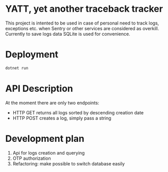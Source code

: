 # YATT, yet another traceback tracker
This project is intented to be used in case of personal need 
to track logs, exceptions etc. when Sentry 
or other services are considered as overkill. 
Currently to save logs data SQLite 
is used for convenience.

# Deployment
```bash
dotnet run
```

# API Description
At the moment there are only two endpoints:
* HTTP GET returns all logs sorted by descending creation date
* HTTP POST creates a log, simply pass a string


# Development plan
1. Api for logs creation and querying
2. OTP authorization
3. Refactoring: make possible to switch database easily